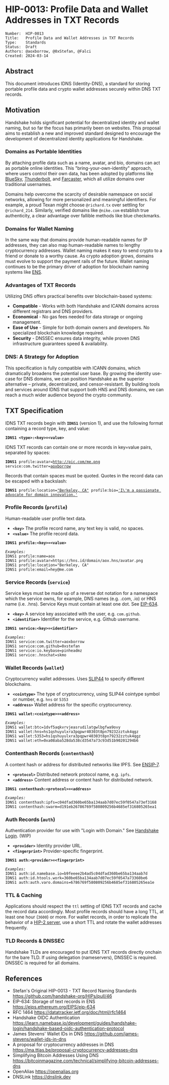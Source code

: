 # HIP-0013: Profile Data and Wallet Addresses in TXT Records

```
Number:  HIP-0013
Title:   Profile Data and Wallet Addresses in TXT Records
Type:    Standards
Status:  Draft
Authors: @aoxborrow, @0xStefan, @Falci
Created: 2024-03-14
```

## Abstract

This document introduces IDNS (Identity-DNS), a standard for storing portable profile data and crypto wallet addresses securely within DNS TXT records. 

## Motivation

Handshake holds significant potential for decentralized identity and wallet naming, but so far the focus has primarily been on websites. This proposal aims to establish a new and improved standard designed to encourage the development of decentralized identity applications for Handshake.

### Domains as Portable Identities
By attaching profile data such as a name, avatar, and bio, domains can act as portable online identities. This "bring-your-own-identity" approach, where users control their own data, has been adopted by platforms like [BlueSky](https://atproto.com/specs/handle), [Thunderbolt](https://www.spaceship.com/thunderbolt), and [Farcaster](https://docs.farcaster.xyz/learn/architecture/ens-names), which all utilize domains over traditional usernames.

Domains help overcome the scarcity of desirable namespace on social networks, allowing for more personalized and meaningful identifiers. For example, a proud Texan might choose `@richard.tx` over settling for `@richard_214`. Similarly, verified domains like `@nike.com` establish true authenticity, a clear advantage over fallible methods like blue checkmarks.

### Domains for Wallet Naming
In the same way that domains provide human-readable names for IP addresses, they can also map human-readable names to lengthy cryptocurrency addresses. Wallet naming makes it easy to send crypto to a friend or donate to a worthy cause. As crypto adoption grows, domains must evolve to support the payment rails of the future. Wallet naming continues to be the primary driver of adoption for blockchain naming systems like [ENS](https://docs.ens.domains/web/resolution).

### Advantages of TXT Records
Utilizing DNS offers practical benefits over blockchain-based systems: 
* **Compatible** - Works with both Handshake and ICANN domains across different registrars and DNS providers.
* **Economical** - No gas fees needed for data storage or ongoing management.
* **Ease of Use** - Simple for both domain owners and developers. No specialized blockchain knowledge required.
* **Security** - DNSSEC ensures data integrity, while proven DNS infrastructure guarantees speed & availability.

### DNS: A Strategy for Adoption
This specification is fully compatible with ICANN domains, which dramatically broadens the potential user base. By growing the identity use-case for DNS domains, we can position Handshake as the superior alternative – private, decentralized, and censor-resistant. By building tools and services around IDNS that support both HNS and DNS domains, we can reach a much wider audience beyond the crypto community.

## TXT Specification

IDNS TXT records begin with **`IDNS1`** (version 1), and use the following format containing a record type, key, and value: 

<pre><code><b>IDNS1 &lt;type&gt;:&lt;key&gt;=&lt;value&gt;</b>
</code></pre>

IDNS TXT records can contain one or more records in key=value pairs, separated by spaces:
<pre><code><b>IDNS1</b> profile:avatar=<ins>http://pic.com/me.png</ins> service:com.twitter=<ins>aoxborrow</ins>
</code></pre>

Records that contain spaces must be quoted. Quotes in the record data can be escaped with a backslash:
<pre><code><b>IDNS1</b> profile:location=<ins>"Berkeley, CA"</ins> profile:bio=<ins>'I\'m a passionate advocate for domain innovation.'</ins></code></pre>

### Profile Records (`profile`)
Human-readable user profile text data. 
  - **`<key>`** The profile record name, any text key is valid, no spaces.
  - **`<value>`** The profile record data.
<pre><code><b>IDNS1 profile:&lt;key&gt;=&lt;value&gt;</b>

<i>Examples:</i>
IDNS1 profile:name=aox
IDNS1 profile:avatar=https://hns.id/domain/aox.hns/avatar.png
IDNS1 profile:location="Berkeley, CA"
IDNS1 profile:email=hey@me.com
</code></pre>

### Service Records (`service`)
Service keys must be made up of a reverse dot notation for a namespace which the service owns, for example, DNS names (e.g. .com, .io) or HNS name (i.e. .hns). Service Keys must contain at least one dot. See [EIP-634](https://eips.ethereum.org/EIPS/eip-634#service-keys).
  - **`<key>`** A service key associated with the user, e.g. `com.github`.
  - **`<identifier>`** Identifier for the service, e.g. Github username. 
<pre><code><b>IDNS1 service:&lt;key&gt;=&lt;identifier&gt;</b>

<i>Examples:</i>
IDNS1 service:com.twitter=aoxborrow
IDNS1 service:com.github=0xstefan
IDNS1 service:io.keybase=pinheadmz
IDNS1 service:.hnschat=skmo
</code></pre>

### Wallet Records (`wallet`)
Cryptocurrency wallet addresses. Uses [SLIP44](https://github.com/satoshilabs/slips/blob/master/slip-0044.md) to specify different blockchains.
  - **`<cointype>`** The type of cryptocurrency, using SLIP44 cointype symbol or number, e.g. `hns` or `5353`
  - **`<address>`** Wallet address for the specific cryptocurrency.
<pre><code><b>IDNS1 wallet:&lt;cointype&gt;=&lt;address&gt;</b>

<i>Examples:</i>
IDNS1 wallet:btc=1dvf5aqkvrvjeasrudilatgwlbgfwa9ovy
IDNS1 wallet:hns=hs1qshuyulxra3pqpwr40303t8pn79232zztuk4qgz
IDNS1 wallet:5353=hs1qshuyulxra3pqpwr40303t8pn79232zztuk4qgz
IDNS1 wallet:eth=0xa08aba528da538cd3547a73c93d51b90201294b6
</code></pre>


### Contenthash Records (`contenthash`)
A content hash or address for distributed networks like IPFS. See [ENSIP-7](https://docs.ens.domains/ensip/7).
  - **`<protocol>`** Distributed network protocol name, e.g. `ipfs`.
  - **`<address>`** Content address or content hash for distributed network.
<pre><code><b>IDNS1 contenthash:&lt;protocol&gt;=&lt;address&gt;</b>

<i>Examples:</i>
IDNS1 contenthash:ipfs=c04dfad360be65ba134aab7d07ec59f0547a73ef3168
IDNS1 contenthash:swarm=d191eb26786769f580809256b4685ef316805265ea1
</code></pre>


### Auth Records (`auth`)
Authentication provider for use with "Login with Domain." See [Handshake Login](https://learn.namebase.io/development/guides/handshake-login/using-handshake-login#set-up-a-custom-identity-manager). (WIP)
  - **`<provider>`** Identity provider URL.
  - **`<fingerprint>`** Provider-specific fingerprint.
<pre><code><b>IDNS1 auth:&lt;provider&gt;=&lt;fingerprint&gt;</b>

<i>Examples:</i>
IDNS1 auth:id.namebase.io=b9feeee2b4ad5c04dfad360be65ba134aab7d
IDNS1 auth:id.htools.work=360be65ba134aab7d07ec59f0547a73360be6
IDNS1 auth:auth.varo.domains=6786769f580809256b4685ef316805265ea1e
</code></pre>

### TTL & Caching
Applications should respect the `ttl` setting of IDNS TXT records and cache the record data accordingly. Most profile records should have a long TTL, at least one hour (`3600`) or more. For wallet records, in order to replicate the behavior of a [HIP-2 server](https://github.com/pinheadmz/hip2-server), use a short TTL and rotate the wallet addresses frequently. 

### TLD Records & DNSSEC
Handshake TLDs are encouraged to put IDNS TXT records directly onchain for the bare TLD. If using delegation (nameservers), DNSSEC is required. DNSSEC is required for all domains. 


## References
* Stefan's Original HIP-0013 - TXT Record Naming Standards https://github.com/handshake-org/HIPs/pull/46
* EIP-634: Storage of text records in ENS https://eips.ethereum.org/EIPS/eip-634
* RFC 1464 https://datatracker.ietf.org/doc/html/rfc1464
* Handshake OIDC Authentication https://learn.namebase.io/development/guides/handshake-login/handshake-based-oidc-authentication-protocol
* James Stevens' Wallet IDs in DNS https://github.com/james-stevens/wallet-ids-in-dns 
* A proposal for cryptocurrency addresses in DNS https://ma.ttias.be/proposal-cryptocurrency-addresses-dns
* Simplifying Bitcoin Addresses Using DNS https://bitcoinmagazine.com/technical/simplifying-bitcoin-addresses-dns
* OpenAlias https://openalias.org
* DNSLink https://dnslink.dev
